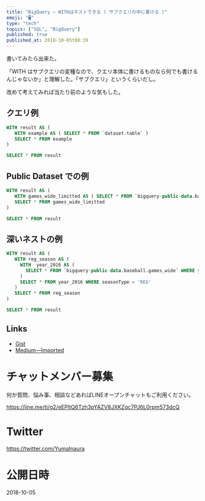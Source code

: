 ```yaml
---
title: "BigQuery — WITHはネストできる ( サブクエリの中に書ける )"
emoji: "🖥"
type: "tech"
topics: ["SQL", "BigQuery"]
published: true
published_at: 2018-10-05t08:39
---
```


書いてみたら出来た。

「WITH はサブクエリの変種なので、クエリ本体に書けるものなら何でも書けるんじゃないか」と理解した。「サブクエリ」というくらいだし。


改めて考えてみれば当たり前のような気もした。

## クエリ例

```sql
WITH result AS (
   WITH example AS ( SELECT * FROM `dataset.table` )
   SELECT * FROM example
)

SELECT * FROM result
```

## Public Dataset での例


```sql
WITH result AS (
   WITH games_wide_limitted AS ( SELECT * FROM `bigquery-public-data.baseball.games_wide` LIMIT 100 )
   SELECT * FROM games_wide_limitted
)

SELECT * FROM result
```

## 深いネストの例

```sql
WITH result AS (
   WITH reg_season AS (
     WITH  year_2016 AS (
       SELECT * FROM `bigquery-public-data.baseball.games_wide` WHERE year = 2016
     )
     SELECT * FROM year_2016 WHERE seasonType = 'REG'
   )
   SELECT * FROM reg_season
)

SELECT * FROM result
```

## Links

- [Gist](https://gist.github.com/YumaInaura/7f91a915d53bf4a63708a5605d4e1404)
- [Medium—Imported](https://medium.com/supersonic-generation/bigquery-with-clause-in-subquery-6d59a7474827)









<!-- Update From Qiita API -->

# チャットメンバー募集


何か質問、悩み事、相談などあればLINEオープンチャットもご利用ください。

https://line.me/ti/g2/eEPltQ6Tzh3pYAZV8JXKZqc7PJ6L0rpm573dcQ





# Twitter


https://twitter.com/YumaInaura


<!-- Update From Qiita API -->



# 公開日時

2018-10-05
